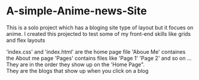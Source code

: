 # A-simple-Anime-news-Site
This is a solo project which has a bloging site type of layout but it focues on anime. I created this projected to test some of my front-end skills like grids and flex layouts

'index.css' and 'index.html' are the home page file 
'Aboue Me' containes the About me page
'Pages' contains files like 'Page 1' 'Page 2' and so on ... They are in the order they show up on the 'Home Page". <br>
They are the blogs that show up when you click on a blog
